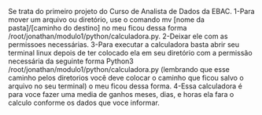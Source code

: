 Se trata do primeiro projeto do Curso de Analista de Dados da EBAC.
1-Para mover um arquivo ou diretório, use o comando mv [nome da pasta]/[caminho do destino]
no meu ficou dessa forma  /root/jonathan/modulo1/python/calculadora.py.
2-Deixar ele com as permissoes necessárias.
3-Para executar a calculadora basta abrir seu terminal linux depois de ter colocado ela em seu diretório com a permissão necessária
da seguinte forma Python3 /root/jonathan/modulo1/python/calculadora.py (lembrando que esse caminho pelos diretorios você deve colocar o caminho que ficou salvo o arquivo no seu terminal) o meu ficou dessa forma.
4-Essa calculadora é para voce fazer uma media de ganhos meses, dias, e horas 
ela fara o calculo conforme os dados que voce informar.
